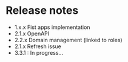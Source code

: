 # Release notes

 - 1.x.x Fist apps implementation
 - 2.1.x OpenAPI
 - 2.2.x Domain management (linked to roles)
 - 2.1.x Refresh issue
 - 3.3.1 : In progress... 
